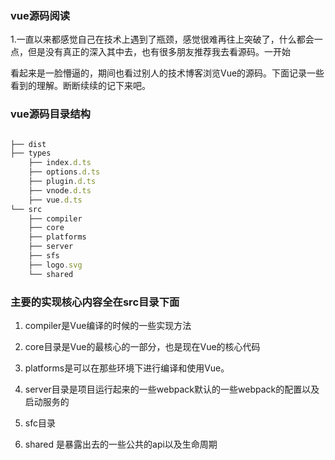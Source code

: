 ### vue源码阅读


1.一直以来都感觉自己在技术上遇到了瓶颈，感觉很难再往上突破了，什么都会一点，但是没有真正的深入其中去，也有很多朋友推荐我去看源码。一开始

看起来是一脸懵逼的，期间也看过别人的技术博客浏览Vue的源码。下面记录一些看到的理解。断断续续的记下来吧。


### vue源码目录结构

```javascript

├── dist
├── types
    ├── index.d.ts
    ├── options.d.ts
    ├── plugin.d.ts
    ├── vnode.d.ts
    ├── vue.d.ts
└── src
    ├── compiler
    ├── core
    ├── platforms
    ├── server
    ├── sfs
    ├── logo.svg
    └── shared

```

### 主要的实现核心内容全在src目录下面
1. compiler是Vue编译的时候的一些实现方法

2. core目录是Vue的最核心的一部分，也是现在Vue的核心代码

3. platforms是可以在那些环境下进行编译和使用Vue。

4. server目录是项目运行起来的一些webpack默认的一些webpack的配置以及启动服务的

5. sfc目录

6. shared 是暴露出去的一些公共的api以及生命周期